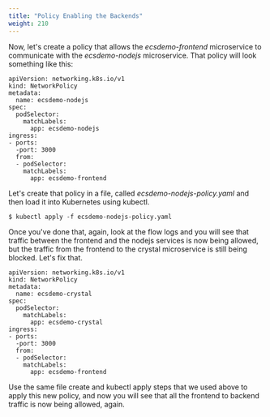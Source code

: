 ```yaml
---
title: "Policy Enabling the Backends"
weight: 210
---
```


Now, let's create a policy that allows the _ecsdemo-frontend_ microservice to communicate with the _ecsdemo-nodejs_ microservice. That policy will look something like this:

```
apiVersion: networking.k8s.io/v1
kind: NetworkPolicy
metadata:
  name: ecsdemo-nodejs
spec:
  podSelector:
    matchLabels:
      app: ecsdemo-nodejs
ingress:
- ports:
  -port: 3000
  from:
  - podSelector:
    matchLabels:
      app: ecsdemo-frontend

```

Let's create that policy in a file, called _ecsdemo-nodejs-policy.yaml_ and then load it into Kubernetes using kubectl.

```
$ kubectl apply -f ecsdemo-nodejs-policy.yaml
```

Once you've done that, again, look at the flow logs and you will see that traffic between the frontend and the nodejs services is now being allowed, but the traffic from the frontend to the crystal microservice is still being blocked.  Let's fix that.

```
apiVersion: networking.k8s.io/v1
kind: NetworkPolicy
metadata:
  name: ecsdemo-crystal
spec:
  podSelector:
    matchLabels:
      app: ecsdemo-crystal
ingress:
- ports:
  -port: 3000
  from:
  - podSelector:
    matchLabels:
      app: ecsdemo-frontend
```

Use the same file create and kubectl apply steps that we used above to apply this new policy, and now you will see that all the frontend to backend traffic is now being allowed, again.
